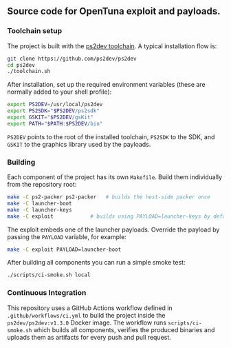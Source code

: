 ## Source code for OpenTuna exploit and payloads.

### Toolchain setup
The project is built with the [ps2dev toolchain](https://github.com/ps2dev/ps2dev). A typical installation flow is:

```bash
git clone https://github.com/ps2dev/ps2dev
cd ps2dev
./toolchain.sh
```

After installation, set up the required environment variables (these are normally added to your shell profile):

```bash
export PS2DEV=/usr/local/ps2dev
export PS2SDK="$PS2DEV/ps2sdk"
export GSKIT="$PS2DEV/gsKit"
export PATH="$PATH:$PS2DEV/bin"
```

`PS2DEV` points to the root of the installed toolchain, `PS2SDK` to the SDK, and `GSKIT` to the graphics library used by the payloads.

### Building
Each component of the project has its own `Makefile`. Build them individually from the repository root:

```bash
make -C ps2-packer ps2-packer   # builds the host-side packer once
make -C launcher-boot
make -C launcher-keys
make -C exploit            # builds using PAYLOAD=launcher-keys by default
```

The exploit embeds one of the launcher payloads. Override the payload by passing the `PAYLOAD` variable, for example:

```bash
make -C exploit PAYLOAD=launcher-boot
```

After building all components you can run a simple smoke test:

```bash
./scripts/ci-smoke.sh local
```

### Continuous Integration
This repository uses a GitHub Actions workflow defined in `.github/workflows/ci.yml` to build the project inside the
`ps2dev/ps2dev:v1.3.0` Docker image. The workflow runs `scripts/ci-smoke.sh` which builds all components, verifies the produced binaries and uploads them as artifacts for every push and pull request.

